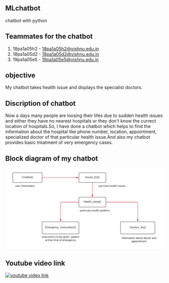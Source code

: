 ## MLchatbot
chatbot with python

## Teammates for the chatbot
1. 18pa1a05h2 - 18pa1a05h2@vishnu.edu.in
2. 18pa1a05d2 - 18pa1a05d2@vishnu.edu.in
3. 19pa1a05e5 - 19pa1a05e5@vishnu.edu.in  

## objective
My chatbot takes health issue and displays the specialist doctors.

## Discription of chatbot
 Now a days many people are loosing their lifes due to sudden health issues and either they have no nearest hospitals or they don't know the currect location of hospitals.So, I have done a chatbot which helps to find the information about the hospital like phone number, location, appointment, specialized doctor of that particular health issue.And also my chatbot provides basic treatment of very emergency cases.
 
 
## Block diagram of my chatbot
 ![Block diagram](https://raw.githubusercontent.com/18pa1a05h2/MLchatbot/main/Blank%20diagram.png)
 
## Youtube video link
 [![youtube video link](https://img.youtube.com/vi/0JEXsT2LrbQ/0.jpg)](https://www.youtube.com/watch?v=0JEXsT2LrbQ)










